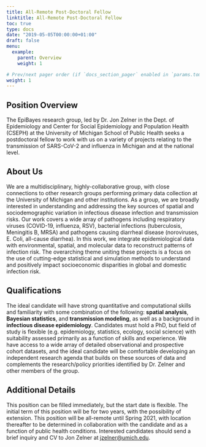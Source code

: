 ```yaml
---
title: All-Remote Post-Doctoral Fellow
linktitle: All-Remote Post-Doctoral Fellow
toc: true
type: docs
date: "2019-05-05T00:00:00+01:00"
draft: false
menu:
  example:
    parent: Overview
    weight: 1

# Prev/next pager order (if `docs_section_pager` enabled in `params.toml`)
weight: 1
---
```

## Position Overview
The EpiBayes research group, led by Dr. Jon Zelner in the Dept. of Epidemiology and Center for Social Epidemiology and Population Health (CSEPH) at the University of Michigan School of Public Health seeks a postdoctoral fellow to work with us on a variety of projects relating to the transmission of SARS-CoV-2 and influenza in Michigan and at the national level.

## About Us
We are a multidisciplinary, highly-collaborative group, with close connections to other research groups performing primary data collection at the University of Michigan and other institutions. As a group, we are broadly interested in understanding and addressing the key sources of spatial and sociodemographic variation in infectious disease infection and transmission risks. Our work covers a wide array of pathogens including respiratory viruses (COVID-19, influenza, RSV), bacterial infections (tuberculosis, Meningitis B, MRSA) and pathogens causing diarrheal disease (noroviruses, E. Coli, all-cause diarrhea). In this work, we integrate epidemiological data with environmental, spatial, and molecular data to reconstruct patterns of infection risk. The overarching theme uniting these projects is a focus on the use of cutting-edge statistical and simulation methods to understand and positively impact socioeconomic disparities in global and domestic infection risk.

## Qualifications
The ideal candidate will have strong quantitative and computational skills and familiarity with some combination of the following: **spatial analysis**, **Bayesian statistics**, and **transmission modeling**, as well as a background in **infectious disease epidemiology**. Candidates must hold a PhD, but field of study is flexible (e.g. epidemiology, statistics, ecology, social science) with suitability assessed primarily as a function of skills and experience. We have access to a wide array of detailed observational and prospective cohort datasets, and the ideal candidate will be comfortable developing an independent research agenda that builds on these sources of data and complements the research/policy priorities identified by Dr. Zelner and other members of the group.

## Additional Details
This position can be filled immediately, but the start date is flexible. The initial term of this position will be for two years, with the possibility of extension. This position will be all-remote until Spring 2021, with location thereafter to be determined in collaboration with the candidate and as a function of public health conditions. Interested candidates should send a brief inquiry and CV to Jon Zelner at jzelner@umich.edu.